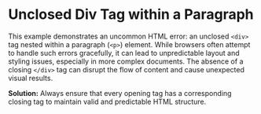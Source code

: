 # Unclosed Div Tag within a Paragraph

This example demonstrates an uncommon HTML error: an unclosed `<div>` tag nested within a paragraph (`<p>`) element.  While browsers often attempt to handle such errors gracefully, it can lead to unpredictable layout and styling issues, especially in more complex documents.  The absence of a closing `</div>` tag can disrupt the flow of content and cause unexpected visual results.

**Solution:** Always ensure that every opening tag has a corresponding closing tag to maintain valid and predictable HTML structure.